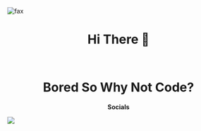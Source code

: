 <img src="https://komarev.com/ghpvc/?username=peeonecolor=blue" alt="fax" width="" height="">
<h1 align="center">Hi There 👋</h1>
<br>
<h1 align="center">Bored So Why Not Code?</h1>


<p align="center"><b>Socials</b></p>
<img src="https://discord.c99.nl/widget/theme-3/847538707258146858.png">
